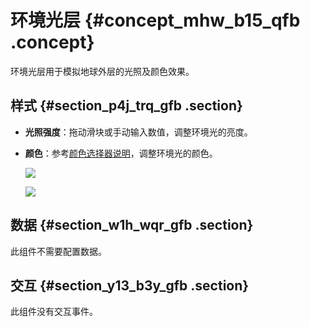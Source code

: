 # 环境光层 {#concept_mhw_b15_qfb .concept}

环境光层用于模拟地球外层的光照及颜色效果。

## 样式 {#section_p4j_trq_gfb .section}

-   **光照强度**：拖动滑块或手动输入数值，调整环境光的亮度。
-   **颜色**：参考[颜色选择器说明](cn.zh-CN/用户指南/管理组件/设置组件样式/配置项说明.md#section_kdw_vj4_t2b)，调整环境光的颜色。

    ![](http://static-aliyun-doc.oss-cn-hangzhou.aliyuncs.com/assets/img/41458/154174458421436_zh-CN.png)

    ![](http://static-aliyun-doc.oss-cn-hangzhou.aliyuncs.com/assets/img/41458/154174458421437_zh-CN.png)


## 数据 {#section_w1h_wqr_gfb .section}

此组件不需要配置数据。

## 交互 {#section_y13_b3y_gfb .section}

此组件没有交互事件。

